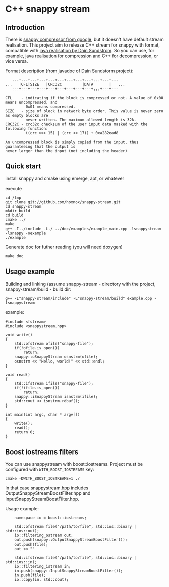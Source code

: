 # C++ snappy stream

## Introduction

There is [snappy compressor from google][snappy], but it doesn't have default stream realisation.
This project aim to release C++ stream for snappy with format, compatible with [java realisation by
Dain Sundstrom][snjava]. So you can use, for example, java realisation for compression and C++ for
decompression, or vice versa.

Format description (from javadoc of Dain Sundstorm project):

	   ---+---+---+---+---+---+---+---+---+...+---+---
	...   |CFL|SIZE   |CRC32C         |DATA       |   ...
	   ---+---+---+---+---+---+---+---+---+...+---+---

	CFL    - indicating if the block is compressed or not. A value of 0x00 means uncompressed, and
	         0x01 means compressed.
	SIZE   - size of block in network byte order. This value is never zero as empty blocks are
	         never written. The maximum allowed length is 32k.
	CRC32C - crc32c checksum of the user input data masked with the following function: 
	         ((crc >>> 15) | (crc << 17)) + 0xa282ead8
	
	An uncompressed block is simply copied from the input, thus guaranteeing that the output is
	never larger than the input (not including the header)

[snappy]:http://code.google.com/p/snappy/
[snjava]:http://github.com/dain/snappy#stream-format

## Quick start

install snappy and cmake using emerge, apt, or whatever

execute 

	cd /tmp
	git clone git://github.com/hoxnox/snappy-stream.git
	cd snappy-stream
	mkdir build
	cd build
	cmake ../
	make
	g++ -I../include -L./ ../doc/examples/example_main.cpp -lsnappystream -lsnappy -oexample
	./example

Generate doc for futher reading (you will need doxygen)

	make doc

## Usage example

Building and linking (assume snappy-stream - directory with the project, snappy-stream/build - build dir:

	g++ -I"snappy-stream/include" -L"snappy-stream/build" example.cpp -lsnappystream

example:

	#include <fstream>
	#include <snappystream.hpp>
	
	void write()
	{
		std::ofstream ofile("snappy-file");
		if(!ofile.is_open())
			return;
		snappy::oSnappyStream osnstrm(ofile);
		osnstrm << "Hello, world!" << std::endl;
	}
	
	void read()
	{
		std::ifstream ifile("snappy-file");
		if(!ifile.is_open())
			return;
		snappy::iSnappyStream isnstrm(ifile);
		std::cout << isnstrm.rdbuf();
	}
	
	int main(int argc, char * argv[])
	{
		write();
		read();
		return 0;
	}

## Boost iostreams filters

You can use snappystream with boost::iostreams. Project must be
configured with `WITH_BOOST_IOSTREAMS` key:

	cmake -DWITH_BOOST_IOSTREAMS=1 ./

In that case snappystream.hpp includes OutputSnappyStreamBoostFilter.hpp
and InputSnappyStreamBoostFilter.hpp.

Usage example:

		namespace io = boost::iostreams;

		std::ofstream file("/path/to/file", std::ios::binary | std::ios::out);
		io::filtering_ostream out;
		out.push(snappy::OutputSnappyStreamBoostFilter());
		out.push(file);
		out << ""

		std::ifstream file("/path/to/file", std::ios::binary | std::ios::in);
		io::filtering_istream in;
		in.push(snappy::InputSnappyStreamBoostFilter());
		in.push(file);
		io::copy(in, std::cout);

